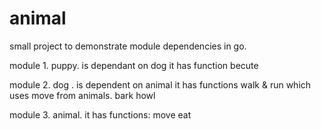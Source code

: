 # animal
small project to demonstrate module dependencies in go.

module 1. puppy.  is dependant on dog
  it has function
    becute

module 2. dog .   is dependent on animal
  it has functions
    walk & run which uses move from animals.
    bark
    howl

module 3. animal.
  it has functions:
    move
    eat
